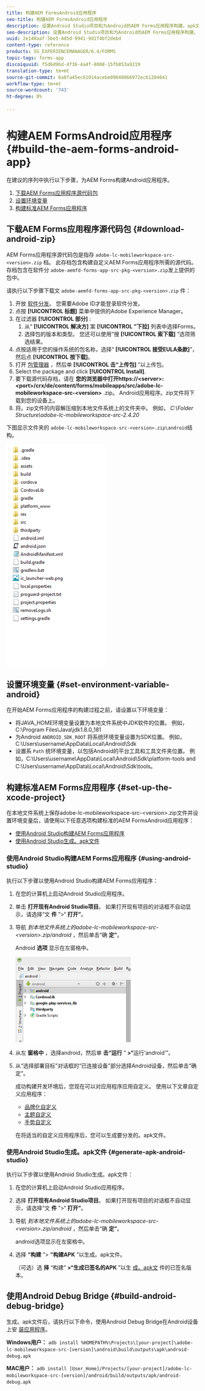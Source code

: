 ```yaml
---
title: 构建AEM FormsAndroid应用程序
seo-title: 构建AEM FormsAndroid应用程序
description: 设置Android Studio项目和为Android的AEM Forms应用程序构建。apk文件的步骤
seo-description: 设置Android Studio项目和为Android的AEM Forms应用程序构建。apk文件的步骤
uuid: 2e140aaf-5be5-4d5d-9941-9d1f4bf2debd
content-type: reference
products: SG_EXPERIENCEMANAGER/6.4/FORMS
topic-tags: forms-app
discoiquuid: f5d6d9bd-4f36-4a4f-8008-15fb853a9219
translation-type: tm+mt
source-git-commit: 6a8fa45ec61014acebe09048066972ecb1284641
workflow-type: tm+mt
source-wordcount: '743'
ht-degree: 0%

---
```



# 构建AEM FormsAndroid应用程序 {#build-the-aem-forms-android-app}

在建议的序列中执行以下步骤，为AEM Forms构建Android应用程序。

1. [下载AEM Forms应用程序源代码包](#download-android-zip)
1. [设置环境变量](#set-environment-variable-android)
1. [构建标准AEM Forms应用程序](#set-up-the-xcode-project)

## 下载AEM Forms应用程序源代码包 {#download-android-zip}

AEM Forms应用程序源代码包是指存 `adobe-lc-mobileworkspace-src-<version>.zip` 档。 此存档包含构建自定义AEM Forms应用程序所需的源代码。 存档包含在软件分 `adobe-aemfd-forms-app-src-pkg-<version>.zip`发上提供的包中。

请执行以下步骤下载文 `adobe-aemfd-forms-app-src-pkg-<version>.zip` 件：

1. 开放 [软件分发](https://experience.adobe.com/downloads)。 您需要Adobe ID才能登录软件分发。
1. 点按 **[!UICONTROL 标题]** 菜单中提供的Adobe Experience Manager。
1. 在过滤器 **[!UICONTROL 部分]** :
   1. 从“ **[!UICONTROL 解决方]** 案 **[!UICONTROL ”下拉]** 列表中选择Forms。
   2. 选择包的版本和类型。 您还可以使用“搜 **[!UICONTROL 索下载]** ”选项筛选结果。
1. 点按适用于您的操作系统的包名称，选择“ **[!UICONTROL 接受EULA条款]**”，然后点 **[!UICONTROL 按下载]**。
1. 打开 [包管理器](https://docs.adobe.com/content/help/en/experience-manager-65/administering/contentmanagement/package-manager.html) ，然后单 **[!UICONTROL 击“上传包]** ”以上传包。
1. Select the package and click **[!UICONTROL Install]**.
1. 要下载源代码存档，请在 **您的浏览器中打开https://&lt;server>:&lt;port>/crx/de/content/forms/mobileapps/src/adobe-lc-mobileworkspace-src-&lt;version>** .zip。 Android应用程序。zip文件将下载到您的设备上。
1. 将。zip文件的内容解压缩到本地文件系统上的文件夹中。 例如， *C:\Folder Structure\adobe-lc-mobileworkspace-src-2.4.20*

下图显示文件夹的 `adobe-lc-mobileworkspace-src-<version>.zip\android`结构。

![zip_android_folder_structure](assets/zip_android_folder_structure.png)

## 设置环境变量 {#set-environment-variable-android}

在开始AEM Forms应用程序的构建过程之前，请设置以下环境变量：

* 将JAVA_HOME环境变量设置为本地文件系统中JDK软件的位置。 例如，C:\Program Files\Java\jdk1.8.0_181
* 为Android `ANDROID_SDK_ROOT` 将系统环境变量设置为SDK位置。 例如，C:\Users\username\AppData\Local\Android\Sdk
* 设置系 `Path` 统环境变量，以包括Android的平台工具和工具文件夹位置。 例如，C:\Users\username\AppData\Local\Android\Sdk\platform-tools and C:\Users\username\AppData\Local\Android\Sdk\tools。

## 构建标准AEM Forms应用程序 {#set-up-the-xcode-project}

在本地文件系统上保存adobe-lc-mobileworkspace-src-&lt;version>.zip文件并设置环境变量后，请使用以下任意选项构建标准的AEM FormsAndroid应用程序：

* [使用Android Studio构建AEM Forms应用程序](#using-android-studio)
* [使用Android Studio生成。apk文件](#generate-apk-android-studio)

### 使用Android Studio构建AEM Forms应用程序 {#using-android-studio}

执行以下步骤以使用Android Studio构建AEM Forms应用程序：

1. 在您的计算机上启动Android Studio应用程序。
1. 单击 **打开现有Android Studio项目**。 如果打开现有项目的对话框不自动显示，请选择“文 **件** ”>“ **打开”**。
1. 导航 *到本地文件系统上的adobe-lc-mobileworkspace-src-&lt;version>.zip/android* ，然后单击“确 **定”**。

   Android **选项** 显示在左窗格中。

   ![android_folder_studio](assets/android_folder_studio.png)

1. 从左 **窗格中** ，选择android，然后单 **击“运行** ” **>“**&#x200B;运行‘android’”。
1. 从“选择部署目标”对话框的“已连接设备”部分选择Android设备，然后单击“确定”。

   成功构建开发环境后，您现在可以对应用程序应用自定义。 使用以下文章自定义应用程序：

   * [品牌化自定义](/help/forms/using/branding-customization.md)
   * [主题自定义](/help/forms/using/theme-customization.md)
   * [手势自定义](/help/forms/using/gesture-customization.md)

   在将适当的自定义应用程序后，您可以生成要分发的。apk文件。

### 使用Android Studio生成。apk文件 {#generate-apk-android-studio}

执行以下步骤以使用Android Studio生成。apk文件：

1. 在您的计算机上启动Android Studio应用程序。
1. 选择 **打开现有Android Studio项目**。 如果打开现有项目的对话框不自动显示，请选择“文 **件** ”>“ **打开”**。
1. 导航 *到本地文件系统上的adobe-lc-mobileworkspace-src-&lt;version>.zip/android* ，然后单击“确 **定”**。

   android选项显示在左窗格中。

1. 选择 **“构建** ”> **“构建APK** ”以生成。apk文件。

   （可选）选 **择** “构建” **>“生成已签名的APK** ”以生 [成。apk文](https://developer.android.com/studio/publish/app-signing) 件的已签名版本。

## 使用Android Debug Bridge {#build-android-debug-bridge}

生成。apk文件后，请执行以下命令，使用Android Debug Bridge在Android设备上安 [装应用程序](https://developer.android.com/tools/help/adb.html)。

**Windows用户：** `adb install %HOMEPATH%\Projects\[your-project]\adobe-lc-mobileworkspace-src-[version]\android\build\outputs\apk\android-debug.apk`

**MAC用户：** `adb install [User_Home]/Projects/[your-project]/adobe-lc-mobileworkspace-src-[version]/android/build/outputs/apk/android-debug.apk`
